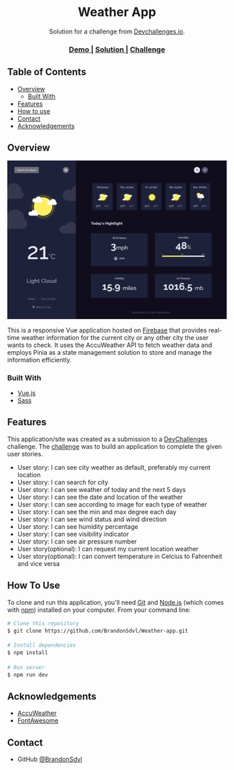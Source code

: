 <h1 align="center">Weather App</h1>

<div align="center">
   Solution for a challenge from  <a href="http://devchallenges.io" target="_blank">Devchallenges.io</a>.
</div>

<div align="center">
  <h3>
    <a href="https://weather-app-b.web.app/">
      Demo
    </a>
    <span> | </span>
    <a href="https://devchallenges.io/solutions/CQUHKDCzfJpMRIW1stcd">
      Solution
    </a>
    <span> | </span>
    <a href="https://devchallenges.io/challenges/mM1UIenRhK808W8qmLWv">
      Challenge
    </a>
  </h3>
</div>

<!-- TABLE OF CONTENTS -->

## Table of Contents

- [Overview](#overview)
  - [Built With](#built-with)
- [Features](#features)
- [How to use](#how-to-use)
- [Contact](#contact)
- [Acknowledgements](#acknowledgements)

<!-- OVERVIEW -->

## Overview

![screenshot](./src/assets/weather-app-b.web.app_.png)


This is a responsive Vue application hosted on [Firebase](https://firebase.google.com/) that provides real-time weather information for the current city or any other city the user wants to check. It uses the AccuWeather API to fetch weather data and employs Pinia as a state management solution to store and manage the information efficiently.

### Built With

<!-- This section should list any major frameworks that you built your project using. Here are a few examples.-->

- [Vue.js](https://vuejs.org/)
- [Sass](https://sass-lang.com/)

## Features

<!-- List the features of your application or follow the template. Don't share the figma file here :) -->

This application/site was created as a submission to a [DevChallenges](https://devchallenges.io/challenges) challenge. The [challenge](https://devchallenges.io/challenges/mM1UIenRhK808W8qmLWv) was to build an application to complete the given user stories.

- User story: I can see city weather as default, preferably my current location
- User story: I can search for city
- User story: I can see weather of today and the next 5 days
- User story: I can see the date and location of the weather
- User story: I can see according to image for each type of weather
- User story: I can see the min and max degree each day
- User story: I can see wind status and wind direction
- User story: I can see humidity percentage
- User story: I can see visibility indicator
- User story: I can see air pressure number
- User story(optional): I can request my current location weather
- User story(optional): I can convert temperature in Celcius to Fahrenheit and vice versa

## How To Use

<!-- Example: -->

To clone and run this application, you'll need [Git](https://git-scm.com) and [Node.js](https://nodejs.org/en/download/) (which comes with [npm](http://npmjs.com)) installed on your computer. From your command line:

```bash
# Clone this repository
$ git clone https://github.com/BrandonSdvl/Weather-app.git

# Install dependencies
$ npm install

# Run server
$ npm run dev
```

## Acknowledgements

<!-- This section should list any articles or add-ons/plugins that helps you to complete the project. This is optional but it will help you in the future. For example: -->

- [AccuWeather](https://developer.accuweather.com/)
- [FontAwesome](https://fontawesome.com/)

## Contact

- GitHub [@BrandonSdvl](https://github.com/BrandonSdvl)

